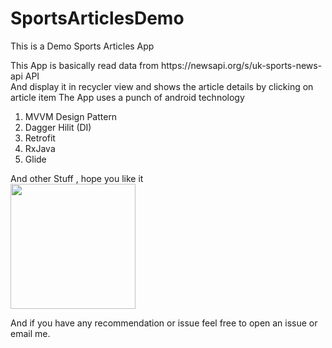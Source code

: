 # SportsArticlesDemo
This is a Demo Sports Articles App

<p>This App is basically read data from https://newsapi.org/s/uk-sports-news-api API<br>
And display it in recycler view and shows the article details by clicking on article item
The App uses a punch of android technology
</p>
<ol>
  <li>  MVVM Design Pattern </li>
  <li> Dagger Hilit (DI) </li>
  <li> Retrofit </li>
  <li> RxJava </li>
  <li> Glide </li>
</ol>
And other Stuff , hope you like it <br> 

<img src="/demo.gif?raw=true" width="200px">

And if you have any recommendation or issue feel free to open an issue or email me.


